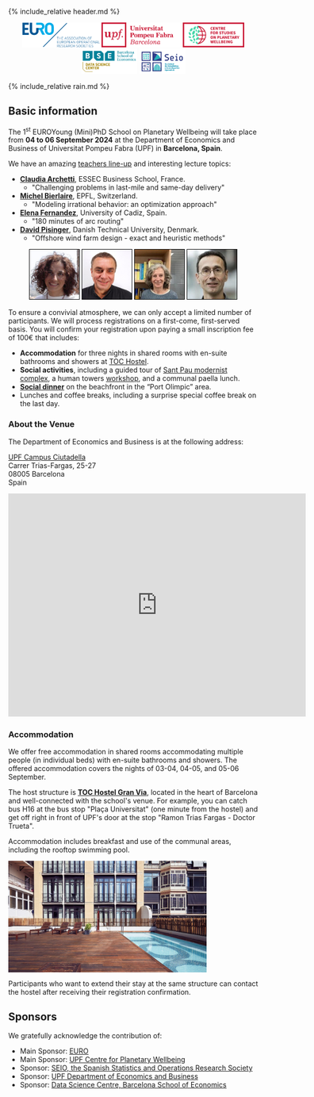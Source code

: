 {% include_relative header.md %}

<p align="center">
    <img style="display: inline;" height="50" src="img/euro.png">
    <img style="display: inline;" height="50" src="img/pw.png">
    <img style="display: inline;" height="50" src="img/bse-data-science-center.jpg">
    <img style="display: inline;" height="50" src="img/seio.png">
</p>

{% include_relative rain.md %}

## Basic information

The 1<sup>st</sup> EUROYoung (Mini)PhD School on Planetary Wellbeing will take place from **04 to 06 September 2024** at the Department of Economics and Business of Universitat Pompeu Fabra (UPF) in **Barcelona, Spain**.

We have an amazing [teachers line-up](./teachers) and interesting lecture topics:

* [**Claudia Archetti**](https://faculty.essec.edu/en/cv/archetti-claudia/), ESSEC Business School, France.
    * "Challenging problems in last-mile and same-day delivery"
* [**Michel Bierlaire**](https://en.wikipedia.org/wiki/Michel_Bierlaire), EPFL, Switzerland.
    * "Modeling irrational behavior: an optimization approach"
* [**Elena Fernandez**](https://en.wikipedia.org/wiki/Elena_Fern%C3%A1ndez), University of Cadiz, Spain.
    * "180 minutes of arc routing"
* [**David Pisinger**](https://orbit.dtu.dk/en/persons/david-pisinger), Danish Technical University, Denmark.
    * "Offshore wind farm design - exact and heuristic methods"

<p align="center">
    <img style="display: inline; border: 1px solid black;" width="100" src="img/archetti_tiny.jpg">
    <img style="display: inline; border: 1px solid black;" width="100" src="img/bierlaire_tiny.jpg">
    <img style="display: inline; border: 1px solid black;" width="100" src="img/fernandez_tiny.jpg">
    <img style="display: inline; border: 1px solid black;" width="100" src="img/pisinger_tiny.png">
</p>

To ensure a convivial atmosphere, we can only accept a limited number of participants.
We will process registrations on a first-come, first-served basis.
You will confirm your registration upon paying a small inscription fee of 100€ that includes:

* **Accommodation** for three nights in shared rooms with en-suite bathrooms and showers at [TOC Hostel](https://tochostels.com/destinations/barcelona/).
* **Social activities**, including a guided tour of [Sant Pau modernist complex](https://santpaubarcelona.org/en/), a human towers [workshop](https://www.trempats.cat/media/), and a communal paella lunch.
* [**Social dinner**](https://www.somosesencia.es/en/essences/agua) on the beachfront in the &ldquo;Port Olimpic&rdquo; area.
* Lunches and coffee breaks, including a surprise special coffee break on the last day.

### About the Venue

The Department of Economics and Business is at the following address:

[UPF Campus Ciutadella](https://www.upf.edu/web/campus/campus-ciutadella)<br/>
Carrer Trias-Fargas, 25-27<br/>
08005 Barcelona<br/>
Spain

<p align="center">
<iframe src="https://www.google.com/maps/d/embed?mid=1wdCbNGwNvUj_Kvnly3ZI42vbJS93jSk&ehbc=2E312F" width="600" height="450" style="border:0;" allowfullscreen ></iframe>
</p>

### Accommodation

We offer free accommodation in shared rooms accommodating multiple people (in individual beds) with en-suite bathrooms and showers.
The offered accommodation covers the nights of 03-04, 04-05, and 05-06 September.

The host structure is [**TOC Hostel Gran Via**](https://tochostels.com/destinations/barcelona/), located in the heart of Barcelona and well-connected with the school's venue.
For example, you can catch bus H16 at the bus stop "Plaça Universitat" (one minute from the hostel) and get off right in front of UPF's door at the stop "Ramon Trias Fargas - Doctor Trueta".

Accommodation includes breakfast and use of the communal areas, including the rooftop swimming pool.

<img align="center" width="400" src="img/toc_hostel.jpg"/>

Participants who want to extend their stay at the same structure can contact the hostel after receiving their registration confirmation.

## Sponsors

We gratefully acknowledge the contribution of:

* Main Sponsor: [EURO](https://euro-online.org/)
* Main Sponsor: [UPF Centre for Planetary Wellbeing](https://www.upf.edu/web/wellbeing)
* Sponsor: [SEIO, the Spanish Statistics and Operations Research Society](https://www.seio.es/)
* Sponsor: [UPF Department of Economics and Business](https://www.upf.edu/web/econ/)
* Sponsor: [Data Science Centre, Barcelona School of Economics](https://datascience.bse.eu/)